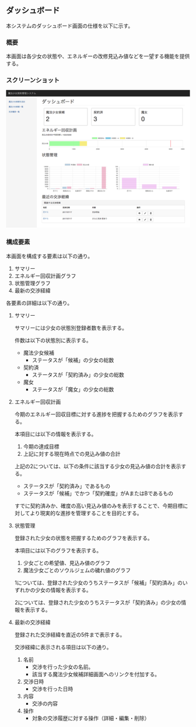 ## ダッシュボード

本システムのダッシュボード画面の仕様を以下に示す。

### 概要

本画面は各少女の状態や、エネルギーの改修見込み値などを一望する機能を提供する。

### スクリーンショット

![ダッシュボード画面](images/dashboard.png)


### 構成要素

本画面を構成する要素は以下の通り。

1. サマリー
2. エネルギー回収計画グラフ
3. 状態管理グラフ
4. 最新の交渉経緯

各要素の詳細は以下の通り。

1. サマリー

    サマリーには少女の状態別登録者数を表示する。

    件数は以下の状態別に表示する。

    - 魔法少女候補
        - ステータスが「候補」の少女の総数
    - 契約済
        - ステータスが「契約済み」の少女の総数
    - 魔女
        - ステータスが「魔女」の少女の総数

2. エネルギー回収計画

    今期のエネルギー回収目標に対する進捗を把握するためのグラフを表示する。

    本項目には以下の情報を表示する。

    1. 今期の達成目標
    2. 上記に対する現在時点での見込み値の合計

    上記の2については、以下の条件に該当する少女の見込み値の合計を表示する。

    - ステータスが「契約済み」であるもの
    - ステータスが「候補」でかつ「契約確度」がAまたはBであるもの

    すでに契約済みか、確度の高い見込み値のみを表示することで、今期目標に対してより現実的な進捗を管理することを目的とする。

3. 状態管理

    登録された少女の状態を把握するためのグラフを表示する。

    本項目には以下のグラフを表示する。

    1. 少女ごとの希望値、見込み値のグラフ
    2. 魔法少女ごとのソウルジェムの穢れ値のグラフ

    1については、登録された少女のうちステータスが「候補」「契約済み」のいずれかの少女の情報を表示する。

    2については、登録された少女のうちステータスが「契約済み」の少女の情報を表示する。

4. 最新の交渉経緯

    登録された交渉経緯を直近の5件まで表示する。

    交渉経緯に表示される項目は以下の通り。

    1. 名前
        - 交渉を行った少女の名前。
        - 該当する魔法少女候補詳細画面へのリンクを付加する。
    2. 交渉日時
        - 交渉を行った日時
    3. 内容
        - 交渉の内容
    4. 操作
        - 対象の交渉履歴に対する操作（詳細・編集・削除）
